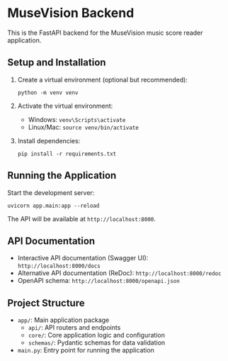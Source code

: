 # MuseVision Backend

This is the FastAPI backend for the MuseVision music score reader application.

## Setup and Installation

1. Create a virtual environment (optional but recommended):
   ```
   python -m venv venv
   ```

2. Activate the virtual environment:
   - Windows: `venv\Scripts\activate`
   - Linux/Mac: `source venv/bin/activate`

3. Install dependencies:
   ```
   pip install -r requirements.txt
   ```

## Running the Application

Start the development server:
```
uvicorn app.main:app --reload
```

The API will be available at `http://localhost:8000`.

## API Documentation

- Interactive API documentation (Swagger UI): `http://localhost:8000/docs`
- Alternative API documentation (ReDoc): `http://localhost:8000/redoc`
- OpenAPI schema: `http://localhost:8000/openapi.json`

## Project Structure

- `app/`: Main application package
  - `api/`: API routers and endpoints
  - `core/`: Core application logic and configuration
  - `schemas/`: Pydantic schemas for data validation
- `main.py`: Entry point for running the application 